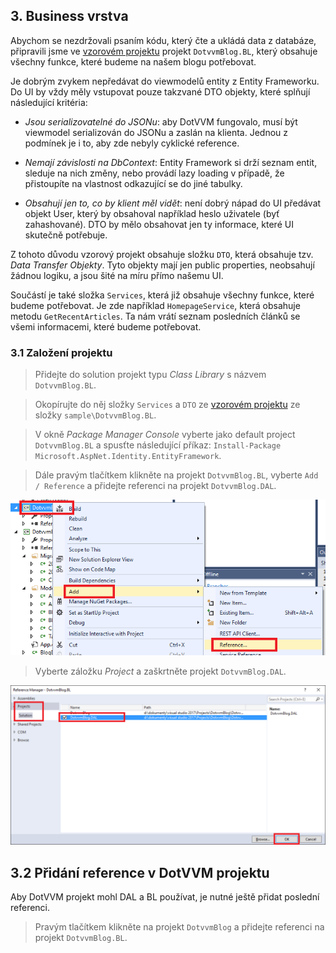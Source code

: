 ## 3. Business vrstva

Abychom se nezdržovali psaním kódu, který čte a ukládá data z databáze, připravili jsme ve [vzorovém projektu](https://github.com/rigatni/dotvvm-hands-on-lab) projekt `DotvvmBlog.BL`, který obsahuje všechny funkce, které budeme na našem blogu potřebovat.

Je dobrým zvykem nepředávat do viewmodelů entity z Entity Frameworku. Do UI by vždy měly vstupovat pouze takzvané DTO objekty, které splňují následující kritéria:

* _Jsou serializovatelné do JSONu_: aby DotVVM fungovalo, musí být viewmodel serializován do JSONu a zaslán na klienta. Jednou z podmínek je i to, aby zde nebyly cyklické reference.

* _Nemají závislosti na DbContext_: Entity Framework si drží seznam entit, sleduje na nich změny, nebo provádí lazy loading v případě, že přistoupíte na vlastnost odkazující se do jiné tabulky. 

* _Obsahují jen to, co by klient měl vidět_: není dobrý nápad do UI předávat objekt User, který by obsahoval například heslo uživatele (byť zahashované). DTO by mělo obsahovat jen ty informace, které UI skutečně potřebuje.

Z tohoto důvodu vzorový projekt obsahuje složku `DTO`, která obsahuje tzv. _Data Transfer Objekty_. Tyto objekty mají jen public properties, neobsahují žádnou logiku, a jsou šité na míru přímo našemu UI. 

Součástí je také složka `Services`, která již obsahuje všechny funkce, které budeme potřebovat. Je zde například `HomepageService`, která obsahuje metodu `GetRecentArticles`. Ta nám vrátí seznam posledních článků se všemi informacemi, které budeme potřebovat.

### 3.1 Založení projektu

> Přidejte do solution projekt typu *Class Library* s názvem `DotvvmBlog.BL`.

> Okopírujte do něj složky `Services` a `DTO` ze [vzorovém projektu](https://github.com/rigatni/dotvvm-hands-on-lab) ze složky `sample\DotvvmBlog.BL`.

> V okně *Package Manager Console* vyberte jako default project `DotvvmBlog.BL` a spusťte následující příkaz: `Install-Package Microsoft.AspNet.Identity.EntityFramework`.

> Dále pravým tlačítkem klikněte na projekt `DotvvmBlog.BL`, vyberte `Add / Reference` a přidejte referenci na projekt `DotvvmBlog.DAL`.

<img src="03-logic-add-reference.png" alt="Přidání reference" />

> Vyberte záložku *Project* a zaškrtněte projekt `DotvvmBlog.DAL`.

<img src="03-logic-project-reference.png" alt="Reference na projekt" />

## 3.2 Přidání reference v DotVVM projektu

Aby DotVVM projekt mohl DAL a BL používat, je nutné ještě přidat poslední referenci.

> Pravým tlačítkem klikněte na projekt `DotvvmBlog` a přidejte referenci na projekt `DotvvmBlog.BL`.